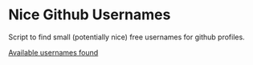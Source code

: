 # Nice Github Usernames

Script to find small (potentially nice) free usernames for github profiles.

[Available usernames found](available_users.txt)

